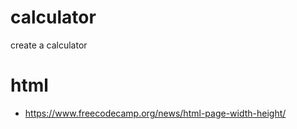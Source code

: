 # calculator
create a calculator



# html 

- https://www.freecodecamp.org/news/html-page-width-height/
